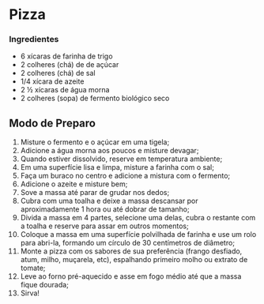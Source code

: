 # Pizza
### Ingredientes
- 6 xícaras de farinha de trigo
- 2 colheres (chá) de de açúcar
- 2 colheres (chá) de sal
- 1/4 xícara de azeite
- 2 ½ xícaras de água morna
- 2 colheres (sopa) de fermento biológico seco

## Modo de Preparo

1. Misture o fermento e o açúcar em uma tigela;
2. Adicione a água morna aos poucos e misture devagar;
3. Quando estiver dissolvido, reserve em temperatura ambiente;
4. Em uma superfície lisa e limpa, misture a farinha com o sal;
5. Faça um buraco no centro e adicione a mistura com o fermento;
6. Adicione o azeite e misture bem;
7. Sove a massa até parar de grudar nos dedos;
8. Cubra com uma toalha e deixe a massa descansar por aproximadamente 1 hora ou até dobrar de tamanho;
9. Divida a massa em 4 partes, selecione uma delas, cubra o restante com a toalha e reserve para assar em outros momentos;
10. Coloque a massa em uma superfície polvilhada de farinha e use um rolo para abri-la, formando um círculo de 30 centímetros de diâmetro;
11. Monte a pizza com os sabores de sua preferência (frango desfiado, atum, milho, muçarela, etc), espalhando primeiro molho ou extrato de tomate;
12. Leve ao forno pré-aquecido e asse em fogo médio até que a massa fique dourada;
13. Sirva!